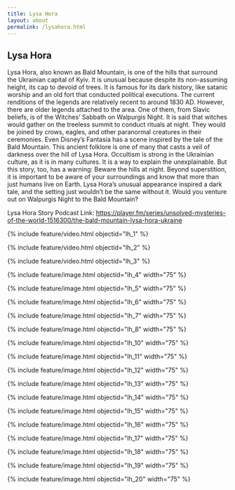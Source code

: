 ```yaml
---
title: Lysa Hora
layout: about
permalink: /lysahora.html
---
```


## Lysa Hora

Lysa Hora, also known as Bald Mountain, is one of the hills that surround the Ukrainian capital of Kyiv. It is unusual because despite its non-assuming height, its cap to devoid of trees. It is famous for its dark history, like satanic worship and an old fort that conducted political executions. The current renditions of the legends are relatively recent to around 1830 AD. However, there are older legends attached to the area. One of them, from Slavic beliefs, is of the Witches’ Sabbath on Walpurgis Night. It is said that witches would gather on the treeless summit to conduct rituals at night. They would be joined by crows, eagles, and other paranormal creatures in their ceremonies. Even Disney’s Fantasia has a scene inspired by the tale of the Bald Mountain. This ancient folklore is one of many that casts a veil of darkness over the hill of Lysa Hora. Occultism is strong in the Ukrainian culture, as it is in many cultures. It is a way to explain the unexplainable. But this story, too, has a warning: Beware the hills at night. Beyond superstition, it is important to be aware of your surroundings and know that more than just humans live on Earth. Lysa Hora’s unusual appearance inspired a dark tale, and the setting just wouldn’t be the same without it. Would you venture out on Walpurgis Night to the Bald Mountain?

Lysa Hora Story Podcast Link: https://player.fm/series/unsolved-mysteries-of-the-world-1516300/the-bald-mountain-lysa-hora-ukraine 

{% include feature/video.html objectid="lh_1" %}

{% include feature/video.html objectid="lh_2" %}

{% include feature/video.html objectid="lh_3" %}

{% include feature/image.html objectid="lh_4" width="75" %}

{% include feature/image.html objectid="lh_5" width="75" %}

{% include feature/image.html objectid="lh_6" width="75" %}

{% include feature/image.html objectid="lh_7" width="75" %}

{% include feature/image.html objectid="lh_8" width="75" %}

{% include feature/image.html objectid="lh_10" width="75" %}

{% include feature/image.html objectid="lh_11" width="75" %}

{% include feature/image.html objectid="lh_12" width="75" %}

{% include feature/image.html objectid="lh_13" width="75" %}

{% include feature/image.html objectid="lh_14" width="75" %}

{% include feature/image.html objectid="lh_15" width="75" %}

{% include feature/image.html objectid="lh_16" width="75" %}

{% include feature/image.html objectid="lh_17" width="75" %}

{% include feature/image.html objectid="lh_18" width="75" %}

{% include feature/image.html objectid="lh_19" width="75" %}

{% include feature/image.html objectid="lh_20" width="75" %}
